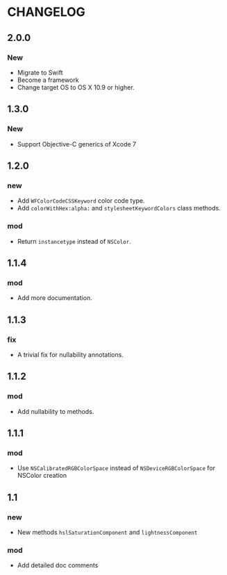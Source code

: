 CHANGELOG
===========

2.0.0
-----------
### New
- Migrate to Swift
- Become a framework
- Change target OS to OS X 10.9 or higher.


1.3.0
-----------
### New
- Support Objective-C generics of Xcode 7


1.2.0
-----------
### new
- Add `WFColorCodeCSSKeyword` color code type.
- Add `colorWithHex:alpha:` and `stylesheetKeywordColors` class methods.

### mod
- Return `instancetype` instead of `NSColor`.


1.1.4
-----------
### mod
- Add more documentation.


1.1.3
-----------
### fix
- A trivial fix for nullability annotations.


1.1.2
-----------
### mod
- Add nullability to methods.


1.1.1
-----------
### mod
- Use `NSCalibratedRGBColorSpace` instead of `NSDeviceRGBColorSpace` for NSColor creation


1.1
-----------
### new
- New methods `hslSaturationComponent` and `lightnessComponent`

### mod
- Add detailed doc comments
